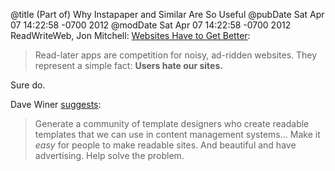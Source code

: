 @title (Part of) Why Instapaper and Similar Are So Useful
@pubDate Sat Apr 07 14:22:58 -0700 2012
@modDate Sat Apr 07 14:22:58 -0700 2012
ReadWriteWeb, Jon Mitchell: <a href="http://www.readwriteweb.com/archives/websites_have_to_get_better.php">Websites Have to Get Better</a>:

>Read-later apps are competition for noisy, ad-ridden websites. They represent a simple fact: <strong>Users hate our sites.</strong>

Sure do.

Dave Winer <a href="http://scripting.com/stories/2012/04/07/websitesHaveToGetBetter.html">suggests</a>:

>Generate a community of template designers who create readable templates that we can use in content management systems… Make it <em>easy</em> for people to make readable sites. And beautiful and have advertising. Help solve the problem.
